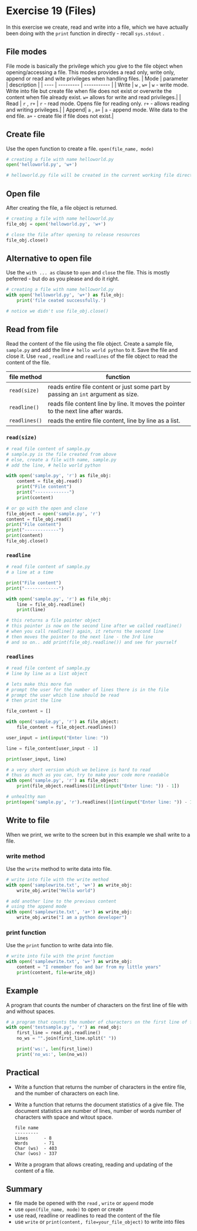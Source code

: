 # Exercise 19 (Files)
In this exercise we create, read and write into a file, which we have actually been doing with the `print` function in directly - recall `sys.stdout` .

## File modes

File mode is basically the privilege which you give to the file object when opening/accessing a file. This modes provides a read only, write only, append or read and wite privileges when handling files.
| Mode  | parameter | description |
| ----  | --------- | ----------- |
| Write | `w` , `w+` | `w` - write mode. Write into file but create file when file does not exist or overwrite the content when file already exist. `w+` allows for write and read privileges.|
| Read  | `r` , `r+` | `r` - read mode. Opens file for reading only. `r+` - allows reading and writing privileges.|
| Append| `a` , `a+` | `a` - append mode. Wite data to the end file. `a+` - create file if file does not exist.|

## Create file

Use the open function to create a file. `open(file_name, mode)` 

``` python
# creating a file with name helloworld.py
open('helloworld.py', 'w+')

# helloworld.py file will be created in the current working file directory
```

## Open file

After creating the file, a file object is returned.

``` python
# creating a file with name helloworld.py
file_obj = open('helloworld.py', 'w+')

# close the file after opening to release resources
file_obj.close()
```

## Alternative to open file

Use the `with ... as` clause to `open` and `close` the file. This is mostly peferred - but do as you please and do it right.

``` python
# creating a file with name helloworld.py
with open('helloworld.py', 'w+') as file_obj:
    print('file ceated successfully.')

# notice we didn't use file_obj.close()
```

## Read from file

Read the content of the file using the file object. Create a sample file, `sample.py` and add the line `# hello world python` to it. Save the file and close it. Use `read` , `readline` and `readlines` of the file object to read the content of the file.

| file method | function |
| ----------- | -------- |
| `read(size)` | reads entire file content or just some part by passing an `int` argument as size.|
| `readline()` | reads file content line by line. It moves the pointer to the next line after wards.|
| `readlines()` | reads the entire file content, line by line as a list.|

### `read(size)` 

``` python
# read file content of sample.py
# sample.py is the file created from above
# else, create a file with name, sample.py
# add the line, # hello world python

with open('sample.py', 'r') as file_obj:
    content = file_obj.read()
    print("File content")
    print("-------------")
    print(content)

# or go with the open and close
file_object = open('sample.py', 'r')
content = file_obj.read()
print("File content")
print("-------------")
print(content)
file_obj.close()
```

### `readline` 

``` python
# read file content of sample.py
# a line at a time

print("File content")
print("-------------")

with open('sample.py', 'r') as file_obj:
    line = file_obj.readline()
    print(line)

# this returns a file pointer object
# this pointer is now on the second line after we called readline()
# when you call readline() again, it returns the second line
# then moves the pointer to the next line - the 3rd line
# and so on.. add print(file_obj.readline()) and see for yourself
```

### `readlines` 

``` python
# read file content of sample.py
# line by line as a list object

# lets make this more fun
# prompt the user for the number of lines there is in the file
# prompt the user which line should be read
# then print the line

file_content = []

with open('sample.py', 'r') as file_object:
    file_content = file_object.readlines()

user_input = int(input("Enter line: "))

line = file_content[user_input - 1]

print(user_input, line)

# a very short version which we believe is hard to read
# thus as much as you can, try to make your code more readable
with open('sample.py', 'r') as file_object:
    print(file_object.readlines()[int(input("Enter line: ")) - 1])

# unhealthy man
print(open('sample.py', 'r').readlines()[int(input("Enter line: ")) - 1])
```

## Write to file

When we print, we write to the screen but in this example we shall write to a file.

### write method

Use the `write` method to write data into file.

``` python
# write into file with the write method
with open('samplewrite.txt', 'w+') as write_obj:
    write_obj.write("Hello world")

# add another line to the previous content
# using the append mode
with open('samplewrite.txt', 'a+') as write_obj:
    write_obj.write("I am a python developer")
```

### print function

Use the `print` function to write data into file.

``` python
# write into file with the print function
with open('samplewrite.txt', 'w+') as write_obj:
    content = "I remember foo and bar from my little years"
    print(content, file=write_obj)
```

## Example

A program that counts the number of characters on the first line of file with and without spaces.

``` python
# a program that counts the number of characters on the first line of file.
with open('testsample.py', 'r') as read_obj:
    first_line = read_obj.readline()
    no_ws = "".join(first_line.split(" "))

    print('ws:', len(first_line))
    print('no_ws:', len(no_ws))
```

## Practical

* Write a function that returns the number of characters in the entire file, and the number of characters on each line.
* Write a function that returns the document statistics of a give file. The document statistics are number of lines, number of words number of characters with space and witout space.

    ```sample output
    file name
    ---------
    Lines      - 8
    Words      - 71
    Char (ws)  - 403
    Char (wos) - 337
    ```

* Write a program that allows creating, reading and updating of the content of a file.

## Summary

* file made be opened with the `read` , `write` or `append` mode
* use `open(file_name, mode)` to open or create
* use read, readline or readlines to read the content of the file
* use `write` or `print(content, file=your_file_object)` to write into files

